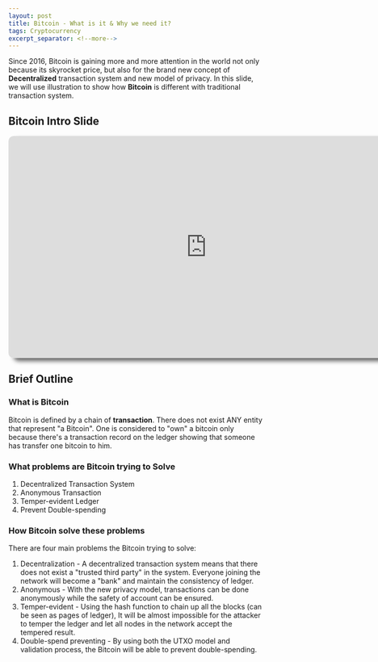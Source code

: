 ```yaml
---
layout: post
title: Bitcoin - What is it & Why we need it?
tags: Cryptocurrency
excerpt_separator: <!--more-->
---
```

Since 2016, Bitcoin is gaining more and more attention in the world not only because its skyrocket price, but also for the brand new concept of **Decentralized** transaction system and new model of privacy. In this slide, we will use illustration to show how **Bitcoin** is different with traditional transaction system.
<!--more-->

<style>
    iframe{
        border-radius: 10px;
        box-shadow: 10px 6px 8px #666666;
    }
</style>

## Bitcoin Intro Slide

<center>
<iframe src="https://onedrive.live.com/embed?cid=AACD96FD289D9DD0&resid=AACD96FD289D9DD0%2176750&authkey=APGfEAlmZ1N6Cz0&em=2" width="784" height="440" frameborder="0" scrolling="no"></iframe>
</center>

## Brief Outline

### What is Bitcoin

Bitcoin is defined by a chain of **transaction**. There does not exist ANY entity that represent "a Bitcoin". One is considered to "own" a bitcoin only because there's a transaction record on the ledger showing that someone has transfer one bitcoin to him.

### What problems are Bitcoin trying to Solve

1. Decentralized Transaction System
2. Anonymous Transaction
3. Temper-evident Ledger
4. Prevent Double-spending

### How Bitcoin solve these problems

There are four main problems the Bitcoin trying to solve:

1. Decentralization - A decentralized transaction system means that there does not exist a "trusted third party" in the system. Everyone joining the network will become a "bank" and maintain the consistency of ledger.
2. Anonymous - With the new privacy model, transactions can be done anonymously while the safety of account can be ensured.
3. Temper-evident - Using the hash function to chain up all the blocks (can be seen as pages of ledger), It will be almost impossible for the attacker to temper the ledger and let all nodes in the network accept the tempered result.
4. Double-spend preventing - By using both the UTXO model and validation process, the Bitcoin will be able to prevent double-spending.